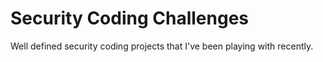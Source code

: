 # Security Coding Challenges
 Well defined security coding projects that I've been playing with recently. 
